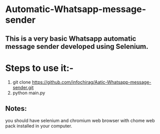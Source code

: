 # Automatic-Whatsapp-message-sender

## This is a very basic Whatsapp automatic message sender developed using Selenium. 

# Steps to use it:-

1. git clone https://github.com/infochirag/Aatic-Whatsapp-message-sender.git
2. python main.py

## Notes:

you should have selenium and chromium web browser with chome web pack installed in your computer.
